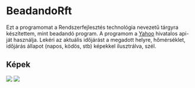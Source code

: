 # BeadandoRft

Ezt a programomat a Rendszerfejlesztés technológia nevezetű tárgyra készítettem, mint beadandó program. A programom a <a href="https://developer.yahoo.com/weather/">Yahoo</a>
hivatalos api-ját használja. Lekéri az aktuális időjárást a megadott helyre, hőmérséklet, időjárás állapot (napos, ködös, stb) képekkel ilusztrálva, szél.

<h2>Képek</h2>

<img src="http://i.imgur.com/tk6h5cH.png"/>
<img src="http://i.imgur.com/v0RVN5h.png"/>
